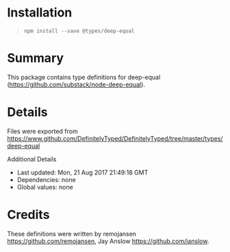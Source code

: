 # Installation
> `npm install --save @types/deep-equal`

# Summary
This package contains type definitions for deep-equal (https://github.com/substack/node-deep-equal).

# Details
Files were exported from https://www.github.com/DefinitelyTyped/DefinitelyTyped/tree/master/types/deep-equal

Additional Details
 * Last updated: Mon, 21 Aug 2017 21:49:18 GMT
 * Dependencies: none
 * Global values: none

# Credits
These definitions were written by remojansen <https://github.com/remojansen>, Jay Anslow <https://github.com/janslow>.
